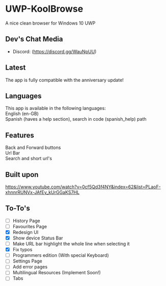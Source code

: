 # UWP-KoolBrowse
A nice clean browser for Windows 10 UWP

## Dev's Chat Media
- Discord:  (https://discord.gg/WauNpUU)

## Latest
The app is fully compatible with the anniversary update!

## Languages
This app is available in the following languages:</br>
English (en-GB)</br>
Spanish (haves a help section), search in code (spanish_help) path

## Features
Back and Forward buttons</br>
Url Bar</br>
Search and short url's</br>

## Built upon
https://www.youtube.com/watch?v=0cf5Qd3f4NY&index=62&list=PLaoF-xhnnrRUNVx-JAfEy_kUrGGaKS7HL

## To-To's
- [ ] History Page</br>
- [ ] Favourites Page</br>
- [x] Redesign UI</br>
- [x] Show device Status Bar</br>
- [ ] Make URL bar highlight the whole line when selecting it</br>
- [x] Fix typos</br>
- [ ] Programmers edition (With special Keyboard)</br>
- [ ] Settings Page</br>
- [ ] Add error pages</br>
- [ ] Multilingual Resources (Implement Soon!)</br>
- [ ] Tabs
